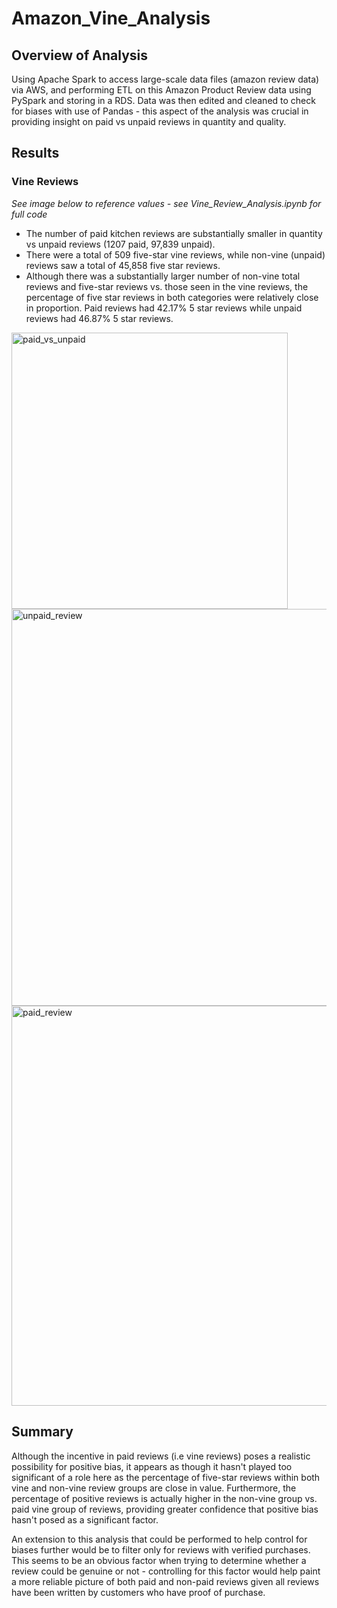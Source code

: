 # Amazon_Vine_Analysis
## Overview of Analysis 
Using Apache Spark to access large-scale data files (amazon review data) via AWS, and performing ETL on this Amazon Product Review data using PySpark and storing in a RDS. Data was then edited and cleaned to check for biases with use of Pandas - this aspect of the analysis was crucial in providing insight on paid vs unpaid reviews in quantity and quality.

## Results
### Vine Reviews 
*See image below to reference values - see Vine_Review_Analysis.ipynb for full code*
- The number of paid kitchen reviews are substantially smaller in quantity vs unpaid reviews (1207 paid, 97,839 unpaid).
- There were a total of 509 five-star vine reviews, while non-vine (unpaid) reviews saw a total of 45,858 five star reviews.
- Although there was a substantially larger number of non-vine total reviews and five-star reviews vs. those seen in the vine reviews, the percentage of five star reviews in both categories were relatively close in proportion. Paid reviews had 42.17% 5 star reviews while unpaid reviews had 46.87% 5 star reviews. 

<img width="442" alt="paid_vs_unpaid" src="https://user-images.githubusercontent.com/79600550/122697098-9bcbc880-d212-11eb-94d5-6cda69b0b5af.png">

<img width="635" alt="unpaid_review" src="https://user-images.githubusercontent.com/79600550/122699690-da17b680-d217-11eb-9a04-77a00d31ab39.png">

<img width="640" alt="paid_review" src="https://user-images.githubusercontent.com/79600550/122699697-ddab3d80-d217-11eb-9055-669292c9e180.png">

## Summary
Although the incentive in paid reviews (i.e vine reviews) poses a realistic possibility for positive bias, it appears as though it hasn't played too significant of a role here as the percentage of five-star reviews within both vine and non-vine review groups are close in value. Furthermore, the percentage of positive reviews is actually higher in the non-vine group vs. paid vine group of reviews, providing greater confidence that positive bias hasn't posed as a significant factor. 

An extension to this analysis that could be performed to help control for biases further would be to filter only for reviews with verified purchases. This seems to be an obvious factor when trying to determine whether a review could be genuine or not - controlling for this factor would help paint a more reliable picture of both paid and non-paid reviews given all reviews have been written by customers who have proof of purchase.



